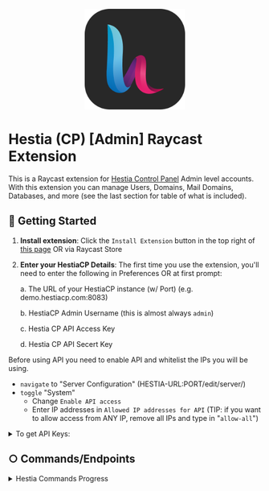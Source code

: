 <p align="center">
    <img src="./assets/hestia.png" width="200" height="200" />
</p>

# Hestia (CP) [Admin] Raycast Extension

This is a Raycast extension for [Hestia Control Panel](https://hestiacp.com/) Admin level accounts. With this extension you can manage Users, Domains, Mail Domains, Databases, and more (see the last section for table of what is included).

## 🚀 Getting Started

1. **Install extension**: Click the `Install Extension` button in the top right of [this page](https://www.raycast.com/xmok/hestiacp-admin) OR via Raycast Store

2. **Enter your HestiaCP Details**: The first time you use the extension, you'll need to enter the following in Preferences OR at first prompt:

    a. The URL of your HestiaCP instance (w/ Port) (e.g. demo.hestiacp.com:8083)

    b. HestiaCP Admin Username (this is almost always `admin`)

    c. Hestia CP API Access Key
    
    d. Hestia CP API Secert Key

Before using API you need to enable API and whitelist the IPs you will be using.
- `navigate` to "Server Configuration" (HESTIA-URL:PORT/edit/server/)
- `toggle` "System"
    - Change `Enable API access`
    - Enter IP addresses in `Allowed IP addresses for API` (TIP: if you want to allow access from ANY IP, remove all IPs and type in "`allow-all`")

<details>
<summary>To get API Keys:</summary>

1. METHOD 1 (recommended)
    - `ssh` into your HestiaCP instance
    - use HestiaCP CLI to run `v-generate-api-key`
    - then change /usr/local/hestia/data/api/ to '`*`' (this will grant all API permissions)
    - use HestiaCP CLI to run `v-add-access-key admin` (AS ADMIN)
    
2. METHOD 2 (this method is not recommended as it does not grant all API permissions athough you could use Method 2 to generate the key and then use CLI from METHOD 1 to grant all permissions)
    - `navigate` to "Users" and `click` the user ![](./assets/readme/1-hestiacp-users.png)
    - `click` on "Access Keys" ![](./assets/readme/2-hestiacp-user-access-keys.png)
    - `click` on "Add Access Key"
    - `enter` details and `Save` ![](./assets/readme/3-hestiacp-user-add-access-key.png)

</details>


## ○ Commands/Endpoints

<details>
<summary>Hestia Commands Progress</summary>

| cmd | included | commments |
|-----|----------|-----------|
| v-acknowledge-user-notification | ❌ | - |
| v-add-access-key | ❌ | - |
| v-add-backup-host | ❌ | - |
| v-add-cron-hestia-autoupdate | ❌ | - |
| v-add-cron-job | ❌ | - |
| v-add-cron-letsencrypt-job | ❌ | - |
| v-add-cron-reports | ❌ | - |
| v-add-cron-restart-job | ❌ | - |
| v-add-database | ✅ | - |
| v-add-database-host | ❌ | - |
| v-add-database-temp-user | ❌ | - |
| v-add-dns-domain | ❌ | - |
| v-add-dns-on-web-alias | ❌ | - |
| v-add-dns-record | ❌ | - |
| v-add-domain | ❌ | - |
| v-add-fastcgi-cache | ❌ | - |
| v-add-firewall-ban | ❌ | - |
| v-add-firewall-chain | ❌ | - |
| v-add-firewall-ipset | ❌ | - |
| v-add-firewall-rule | ❌ | - |
| v-add-fs-archive | ❌ | - |
| v-add-fs-directory | ❌ | - |
| v-add-fs-file | ❌ | - |
| v-add-letsencrypt-domain | ❌ | - |
| v-add-letsencrypt-host | ❌ | - |
| v-add-letsencrypt-user | ❌ | - |
| v-add-mail-account | ❌ | - |
| v-add-mail-account-alias | ❌ | - |
| v-add-mail-account-autoreply | ❌ | - |
| v-add-mail-account-forward | ❌ | - |
| v-add-mail-account-fwd-only | ❌ | - |
| v-add-mail-domain | ❌ | - |
| v-add-mail-domain-antispam | ❌ | - |
| v-add-mail-domain-antivirus | ❌ | - |
| v-add-mail-domain-catchall | ❌ | - |
| v-add-mail-domain-dkim | ❌ | - |
| v-add-mail-domain-reject | ❌ | - |
| v-add-mail-domain-smtp-relay | ❌ | - |
| v-add-mail-domain-ssl | ❌ | - |
| v-add-mail-domain-webmail | ❌ | - |
| v-add-remote-dns-domain | ❌ | - |
| v-add-remote-dns-host | ❌ | - |
| v-add-remote-dns-record | ❌ | - |
| v-add-sys-api-ip | ❌ | - |
| v-add-sys-dependencies | ❌ | - |
| v-add-sys-filemanager | ❌ | - |
| v-add-sys-firewall | ❌ | - |
| v-add-sys-ip | ❌ | - |
| v-add-sys-pma-sso | ❌ | - |
| v-add-sys-quota | ❌ | - |
| v-add-sys-roundcube | ❌ | - |
| v-add-sys-sftp-jail | ❌ | - |
| v-add-sys-smtp | ❌ | - |
| v-add-sys-smtp-relay | ❌ | - |
| v-add-sys-snappymail | ❌ | - |
| v-add-sys-web-terminal | ❌ | - |
| v-add-user | ✅ | - |
| v-add-user-2fa | ❌ | - |
| v-add-user-composer | ❌ | - |
| v-add-user-notification | ❌ | - |
| v-add-user-package | ❌ | - |
| v-add-user-sftp-jail | ❌ | - |
| v-add-user-sftp-key | ❌ | - |
| v-add-user-ssh-key | ❌ | - |
| v-add-user-wp-cli | ❌ | - |
| v-add-web-domain | ✅ | - |
| v-add-web-domain-alias | ❌ | - |
| v-add-web-domain-allow-users | ❌ | - |
| v-add-web-domain-backend | ❌ | - |
| v-add-web-domain-ftp | ❌ | - |
| v-add-web-domain-httpauth | ❌ | - |
| v-add-web-domain-proxy | ❌ | - |
| v-add-web-domain-redirect | ❌ | - |
| v-add-web-domain-ssl | ❌ | - |
| v-add-web-domain-ssl-force | ❌ | - |
| v-add-web-domain-ssl-hsts | ❌ | - |
| v-add-web-domain-ssl-preset | ❌ | - |
| v-add-web-domain-stats | ❌ | - |
| v-add-web-domain-stats-user | ❌ | - |
| v-add-web-php | ❌ | - |
| v-backup-user | ❌ | - |
| v-backup-users | ❌ | - |
| v-change-cron-job | ❌ | - |
| v-change-database-host-password | ❌ | - |
| v-change-database-owner | ❌ | - |
| v-change-database-password | ❌ | - |
| v-change-database-user | ❌ | - |
| v-change-dns-domain-dnssec | ❌ | - |
| v-change-dns-domain-exp | ❌ | - |
| v-change-dns-domain-ip | ❌ | - |
| v-change-dns-domain-soa | ❌ | - |
| v-change-dns-domain-tpl | ❌ | - |
| v-change-dns-domain-ttl | ❌ | - |
| v-change-dns-record | ❌ | - |
| v-change-dns-record-id | ❌ | - |
| v-change-domain-owner | ❌ | - |
| v-change-firewall-rule | ❌ | - |
| v-change-fs-file-permission | ❌ | - |
| v-change-mail-account-password | ❌ | - |
| v-change-mail-account-quota | ❌ | - |
| v-change-mail-account-rate-limit | ❌ | - |
| v-change-mail-domain-catchall | ❌ | - |
| v-change-mail-domain-rate-limit | ❌ | - |
| v-change-mail-domain-sslcert | ❌ | - |
| v-change-remote-dns-domain-exp | ❌ | - |
| v-change-remote-dns-domain-soa | ❌ | - |
| v-change-remote-dns-domain-ttl | ❌ | - |
| v-change-sys-api | ❌ | - |
| v-change-sys-config-value | ❌ | - |
| v-change-sys-db-alias | ❌ | - |
| v-change-sys-demo-mode | ❌ | - |
| v-change-sys-hestia-ssl | ❌ | - |
| v-change-sys-hostname | ❌ | - |
| v-change-sys-ip-name | ❌ | - |
| v-change-sys-ip-nat | ❌ | - |
| v-change-sys-ip-owner | ❌ | - |
| v-change-sys-ip-status | ❌ | - |
| v-change-sys-language | ❌ | - |
| v-change-sys-php | ❌ | - |
| v-change-sys-port | ❌ | - |
| v-change-sys-release | ❌ | - |
| v-change-sys-service-config | ❌ | - |
| v-change-sys-timezone | ❌ | - |
| v-change-sys-web-terminal-port | ❌ | - |
| v-change-sys-webmail | ❌ | - |
| v-change-user-config-value | ❌ | - |
| v-change-user-contact | ❌ | - |
| v-change-user-language | ❌ | - |
| v-change-user-name | ❌ | - |
| v-change-user-ns | ❌ | - |
| v-change-user-package | ❌ | - |
| v-change-user-password | ❌ | - |
| v-change-user-php-cli | ❌ | - |
| v-change-user-rkey | ❌ | - |
| v-change-user-role | ❌ | - |
| v-change-user-shell | ❌ | - |
| v-change-user-sort-order | ❌ | - |
| v-change-user-template | ❌ | - |
| v-change-user-theme | ❌ | - |
| v-change-web-domain-backend-tpl | ❌ | - |
| v-change-web-domain-dirlist | ❌ | - |
| v-change-web-domain-docroot | ❌ | - |
| v-change-web-domain-ftp-password | ❌ | - |
| v-change-web-domain-ftp-path | ❌ | - |
| v-change-web-domain-httpauth | ❌ | - |
| v-change-web-domain-ip | ❌ | - |
| v-change-web-domain-name | ❌ | - |
| v-change-web-domain-proxy-tpl | ❌ | - |
| v-change-web-domain-sslcert | ❌ | - |
| v-change-web-domain-sslhome | ❌ | - |
| v-change-web-domain-stats | ❌ | - |
| v-change-web-domain-tpl | ❌ | - |
| v-check-access-key | ❌ | - |
| v-check-api-key | ❌ | - |
| v-check-fs-permission | ❌ | - |
| v-check-mail-account-hash | ❌ | - |
| v-check-user-2fa | ❌ | - |
| v-check-user-hash | ❌ | - |
| v-check-user-password | ❌ | - |
| v-copy-fs-directory | ❌ | - |
| v-copy-fs-file | ❌ | - |
| v-copy-user-package | ❌ | - |
| v-delete-access-key | ❌ | - |
| v-delete-backup-host | ❌ | - |
| v-delete-cron-hestia-autoupdate | ❌ | - |
| v-delete-cron-job | ❌ | - |
| v-delete-cron-reports | ❌ | - |
| v-delete-cron-restart-job | ❌ | - |
| v-delete-database | ❌ | - |
| v-delete-database-host | ❌ | - |
| v-delete-database-temp-user | ❌ | - |
| v-delete-databases | ❌ | - |
| v-delete-dns-domain | ❌ | - |
| v-delete-dns-domains | ❌ | - |
| v-delete-dns-domains-src | ❌ | - |
| v-delete-dns-on-web-alias | ❌ | - |
| v-delete-dns-record | ❌ | - |
| v-delete-domain | ❌ | - |
| v-delete-fastcgi-cache | ❌ | - |
| v-delete-firewall-ban | ❌ | - |
| v-delete-firewall-chain | ❌ | - |
| v-delete-firewall-ipset | ❌ | - |
| v-delete-firewall-rule | ❌ | - |
| v-delete-fs-directory | ❌ | - |
| v-delete-fs-file | ❌ | - |
| v-delete-letsencrypt-domain | ❌ | - |
| v-delete-mail-account | ❌ | - |
| v-delete-mail-account-alias | ❌ | - |
| v-delete-mail-account-autoreply | ❌ | - |
| v-delete-mail-account-forward | ❌ | - |
| v-delete-mail-account-fwd-only | ❌ | - |
| v-delete-mail-domain | ❌ | - |
| v-delete-mail-domain-antispam | ❌ | - |
| v-delete-mail-domain-antivirus | ❌ | - |
| v-delete-mail-domain-catchall | ❌ | - |
| v-delete-mail-domain-dkim | ❌ | - |
| v-delete-mail-domain-reject | ❌ | - |
| v-delete-mail-domain-smtp-relay | ❌ | - |
| v-delete-mail-domain-ssl | ❌ | - |
| v-delete-mail-domain-webmail | ❌ | - |
| v-delete-mail-domains | ❌ | - |
| v-delete-remote-dns-domain | ❌ | - |
| v-delete-remote-dns-domains | ❌ | - |
| v-delete-remote-dns-host | ❌ | - |
| v-delete-remote-dns-record | ❌ | - |
| v-delete-sys-api-ip | ❌ | - |
| v-delete-sys-filemanager | ❌ | - |
| v-delete-sys-firewall | ❌ | - |
| v-delete-sys-ip | ❌ | - |
| v-delete-sys-mail-queue | ❌ | - |
| v-delete-sys-pma-sso | ❌ | - |
| v-delete-sys-quota | ❌ | - |
| v-delete-sys-sftp-jail | ❌ | - |
| v-delete-sys-smtp | ❌ | - |
| v-delete-sys-smtp-relay | ❌ | - |
| v-delete-sys-web-terminal | ❌ | - |
| v-delete-user | ❌ | - |
| v-delete-user-2fa | ❌ | - |
| v-delete-user-auth-log | ❌ | - |
| v-delete-user-backup | ❌ | - |
| v-delete-user-backup-exclusions | ❌ | - |
| v-delete-user-ips | ❌ | - |
| v-delete-user-log | ❌ | - |
| v-delete-user-notification | ❌ | - |
| v-delete-user-package | ❌ | - |
| v-delete-user-sftp-jail | ❌ | - |
| v-delete-user-ssh-key | ❌ | - |
| v-delete-user-stats | ❌ | - |
| ❌ v-delete-web-domain | ❌ | - |
| v-delete-web-domain-alias | ❌ | - |
| v-delete-web-domain-allow-users | ❌ | - |
| v-delete-web-domain-backend | ❌ | - |
| v-delete-web-domain-ftp | ❌ | - |
| v-delete-web-domain-httpauth | ❌ | - |
| v-delete-web-domain-proxy | ❌ | - |
| v-delete-web-domain-redirect | ❌ | - |
| v-delete-web-domain-ssl | ❌ | - |
| v-delete-web-domain-ssl-force | ❌ | - |
| v-delete-web-domain-ssl-hsts | ❌ | - |
| v-delete-web-domain-stats | ❌ | - |
| v-delete-web-domain-stats-user | ❌ | - |
| v-delete-web-domains | ❌ | - |
| v-delete-web-php | ❌ | - |
| v-download-backup | ❌ | - |
| v-dump-database | ❌ | - |
| v-dump-site | ❌ | - |
| v-export-rrd | ❌ | - |
| v-extract-fs-archive | ❌ | - |
| v-generate-api-key | ❌ | - |
| v-generate-debug-report | ❌ | - |
| v-generate-password-hash | ❌ | - |
| v-generate-ssl-cert | ❌ | - |
| v-get-dns-domain-value | ❌ | - |
| v-get-fs-file-type | ❌ | - |
| v-get-mail-account-value | ❌ | - |
| v-get-mail-domain-value | ❌ | - |
| v-get-sys-timezone | ❌ | - |
| v-get-sys-timezones | ❌ | - |
| v-get-user-salt | ❌ | - |
| v-get-user-value | ❌ | - |
| v-import-cpanel | ❌ | - |
| v-insert-dns-domain | ❌ | - |
| v-insert-dns-record | ❌ | - |
| v-insert-dns-records | ❌ | - |
| v-list-access-key | ❌ | - |
| v-list-access-keys | ❌ | - |
| v-list-api | ❌ | - |
| v-list-apis | ❌ | - |
| v-list-backup-host | ❌ | - |
| v-list-cron-job | ❌ | - |
| v-list-cron-jobs | ❌ | - |
| v-list-database | ❌ | - |
| v-list-database-host | ❌ | - |
| v-list-database-hosts | ❌ | - |
| v-list-database-types | ❌ | - |
| v-list-databases | ✅ | - |
| v-list-default-php | ❌ | - |
| v-list-dns-domain | ❌ | - |
| v-list-dns-domains | ❌ | - |
| v-list-dns-records | ❌ | - |
| v-list-dns-template | ❌ | - |
| v-list-dns-templates | ❌ | - |
| v-list-dnssec-public-key | ❌ | - |
| v-list-firewall | ❌ | - |
| v-list-firewall-ban | ❌ | - |
| v-list-firewall-ipset | ❌ | - |
| v-list-firewall-rule | ❌ | - |
| v-list-fs-directory | ❌ | - |
| v-list-letsencrypt-user | ❌ | - |
| v-list-mail-account | ❌ | - |
| v-list-mail-account-autoreply | ❌ | - |
| v-list-mail-accounts | ❌ | - |
| v-list-mail-domain | ❌ | - |
| v-list-mail-domain-dkim | ❌ | - |
| v-list-mail-domain-dkim-dns | ❌ | - |
| v-list-mail-domain-ssl | ❌ | - |
| v-list-mail-domains | ✅ | - |
| v-list-remote-dns-hosts | ❌ | - |
| v-list-sys-clamd-config | ❌ | - |
| v-list-sys-config | ❌ | - |
| v-list-sys-cpu-status | ❌ | - |
| v-list-sys-db-status | ❌ | - |
| v-list-sys-disk-status | ❌ | - |
| v-list-sys-dns-status | ❌ | - |
| v-list-sys-dovecot-config | ❌ | - |
| v-list-sys-hestia-autoupdate | ❌ | - |
| v-list-sys-hestia-ssl | ❌ | - |
| v-list-sys-hestia-updates | ❌ | - |
| v-list-sys-info | ❌ | - |
| v-list-sys-interfaces | ❌ | - |
| v-list-sys-ip | ❌ | - |
| v-list-sys-ips | ❌ | - |
| v-list-sys-languages | ❌ | - |
| v-list-sys-mail-status | ❌ | - |
| v-list-sys-memory-status | ❌ | - |
| v-list-sys-mysql-config | ❌ | - |
| v-list-sys-network-status | ❌ | - |
| v-list-sys-nginx-config | ❌ | - |
| v-list-sys-pgsql-config | ❌ | - |
| v-list-sys-php | ❌ | - |
| v-list-sys-php-config | ❌ | - |
| v-list-sys-proftpd-config | ❌ | - |
| v-list-sys-rrd | ❌ | - |
| v-list-sys-services | ❌ | - |
| v-list-sys-shells | ❌ | - |
| v-list-sys-spamd-config | ❌ | - |
| v-list-sys-sshd-port | ❌ | - |
| v-list-sys-themes | ❌ | - |
| v-list-sys-users | ❌ | - |
| v-list-sys-vsftpd-config | ❌ | - |
| v-list-sys-web-status | ❌ | - |
| v-list-sys-webmail | ❌ | - |
| v-list-user | ❌ | - |
| v-list-user-auth-log | ✅ | - |
| v-list-user-backup | ❌ | - |
| v-list-user-backup-exclusions | ❌ | - |
| v-list-user-backups | ❌ | - |
| v-list-user-ips | ✅ | - |
| v-list-user-log | ✅ | - |
| v-list-user-notifications | ✅ | - |
| v-list-user-ns | ❌ | - |
| v-list-user-package | ❌ | - |
| v-list-user-packages | ✅ | used when adding user |
| v-list-user-ssh-key | ❌ | - |
| v-list-user-stats | ✅ | - |
| v-list-users | ✅ | - |
| v-list-users-stats | ✅ | - |
| v-list-web-domain | ❌ | - |
| v-list-web-domain-accesslog | ✅ | - |
| v-list-web-domain-errorlog | ✅ | - |
| v-list-web-domain-ssl | ✅ | - |
| v-list-web-domains | ✅ | - |
| v-list-web-stats | ❌ | - |
| v-list-web-templates | ❌ | - |
| v-list-web-templates-backend | ❌ | - |
| v-list-web-templates-proxy | ❌ | - |
| v-log-action | ❌ | - |
| v-log-user-login | ❌ | - |
| v-log-user-logout | ❌ | - |
| v-move-fs-directory | ❌ | - |
| v-move-fs-file | ❌ | - |
| v-open-fs-config | ❌ | - |
| v-open-fs-file | ❌ | - |
| v-purge-nginx-cache | ❌ | - |
| v-rebuild-all | ❌ | - |
| v-rebuild-cron-jobs | ❌ | - |
| v-rebuild-database | ❌ | - |
| v-rebuild-databases | ❌ | - |
| v-rebuild-dns-domain | ❌ | - |
| v-rebuild-dns-domains | ❌ | - |
| v-rebuild-mail-domain | ❌ | - |
| v-rebuild-mail-domains | ❌ | - |
| v-rebuild-user | ❌ | - |
| v-rebuild-users | ❌ | - |
| v-rebuild-web-domain | ❌ | - |
| v-rebuild-web-domains | ❌ | - |
| v-refresh-sys-theme | ❌ | - |
| v-rename-user-package | ❌ | - |
| v-repair-sys-config | ❌ | - |
| v-restart-cron | ❌ | - |
| v-restart-dns | ❌ | - |
| v-restart-ftp | ❌ | - |
| v-restart-mail | ❌ | - |
| v-restart-proxy | ❌ | - |
| v-restart-service | ❌ | - |
| v-restart-system | ❌ | - |
| v-restart-web | ❌ | - |
| v-restart-web-backend | ❌ | - |
| v-restore-cron-job | ❌ | - |
| v-restore-database | ❌ | - |
| v-restore-dns-domain | ❌ | - |
| v-restore-mail-domain | ❌ | - |
| v-restore-user | ❌ | - |
| v-restore-web-domain | ❌ | - |
| v-revoke-api-key | ❌ | - |
| v-run-cli-cmd | ❌ | - |
| v-schedule-letsencrypt-domain | ❌ | - |
| v-schedule-user-backup | ❌ | - |
| v-schedule-user-backup-download | ❌ | - |
| v-schedule-user-restore | ❌ | - |
| v-search-command | ❌ | - |
| v-search-domain-owner | ❌ | - |
| v-search-fs-object | ❌ | - |
| v-search-object | ❌ | - |
| v-search-user-object | ❌ | - |
| v-start-service | ❌ | - |
| v-stop-firewall | ❌ | - |
| v-stop-service | ❌ | - |
| v-suspend-cron-job | ❌ | - |
| v-suspend-cron-jobs | ❌ | - |
| v-suspend-database | ❌ | - |
| v-suspend-database-host | ❌ | - |
| v-suspend-databases | ❌ | - |
| v-suspend-dns-domain | ❌ | - |
| v-suspend-dns-domains | ❌ | - |
| v-suspend-dns-record | ❌ | - |
| v-suspend-domain | ❌ | - |
| v-suspend-firewall-rule | ❌ | - |
| v-suspend-mail-account | ❌ | - |
| v-suspend-mail-accounts | ❌ | - |
| v-suspend-mail-domain | ❌ | - |
| v-suspend-mail-domains | ❌ | - |
| v-suspend-remote-dns-host | ❌ | - |
| v-suspend-user | ❌ | - |
| v-suspend-web-domain | ❌ | - |
| v-suspend-web-domains | ❌ | - |
| v-sync-dns-cluster | ❌ | - |
| v-unsuspend-cron-job | ❌ | - |
| v-unsuspend-cron-jobs | ❌ | - |
| v-unsuspend-database | ❌ | - |
| v-unsuspend-database-host | ❌ | - |
| v-unsuspend-databases | ❌ | - |
| v-unsuspend-dns-domain | ❌ | - |
| v-unsuspend-dns-domains | ❌ | - |
| v-unsuspend-dns-record | ❌ | - |
| v-unsuspend-domain | ❌ | - |
| v-unsuspend-firewall-rule | ❌ | - |
| v-unsuspend-mail-account | ❌ | - |
| v-unsuspend-mail-accounts | ❌ | - |
| v-unsuspend-mail-domain | ❌ | - |
| v-unsuspend-mail-domains | ❌ | - |
| v-unsuspend-remote-dns-host | ❌ | - |
| v-unsuspend-user | ❌ | - |
| ❌ v-unsuspend-web-domain | ❌ | - |
| ❌ v-unsuspend-web-domains | ❌ | - |
| v-update-database-disk | ❌ | - |
| v-update-databases-disk | ❌ | - |
| v-update-dns-templates | ❌ | - |
| v-update-firewall | ❌ | - |
| v-update-firewall-ipset | ❌ | - |
| v-update-host-certificate | ❌ | - |
| v-update-letsencrypt-ssl | ❌ | - |
| v-update-mail-domain-disk | ❌ | - |
| v-update-mail-domain-ssl | ❌ | - |
| v-update-mail-domains-disk | ❌ | - |
| v-update-mail-templates | ❌ | - |
| v-update-sys-defaults | ❌ | - |
| v-update-sys-hestia | ❌ | - |
| v-update-sys-hestia-all | ❌ | - |
| v-update-sys-hestia-git | ❌ | - |
| v-update-sys-ip | ❌ | - |
| v-update-sys-ip-counters | ❌ | - |
| v-update-sys-queue | ❌ | - |
| v-update-sys-rrd | ❌ | - |
| v-update-sys-rrd-apache2 | ❌ | - |
| v-update-sys-rrd-ftp | ❌ | - |
| v-update-sys-rrd-httpd | ❌ | - |
| v-update-sys-rrd-la | ❌ | - |
| v-update-sys-rrd-mail | ❌ | - |
| v-update-sys-rrd-mem | ❌ | - |
| v-update-sys-rrd-mysql | ❌ | - |
| v-update-sys-rrd-net | ❌ | - |
| v-update-sys-rrd-nginx | ❌ | - |
| v-update-sys-rrd-pgsql | ❌ | - |
| v-update-sys-rrd-ssh | ❌ | - |
| v-update-user-backup-exclusions | ❌ | - |
| v-update-user-counters | ❌ | - |
| v-update-user-disk | ❌ | - |
| v-update-user-package | ❌ | - |
| v-update-user-quota | ❌ | - |
| v-update-user-stats | ❌ | - |
| v-update-web-domain-disk | ❌ | - |
| v-update-web-domain-ssl | ❌ | - |
| v-update-web-domain-stat | ❌ | - |
| v-update-web-domain-traff | ❌ | - |
| v-update-web-domains-disk | ❌ | - |
| v-update-web-domains-stat | ❌ | - |
| v-update-web-domains-traff | ❌ | - |
| v-update-web-templates | ❌ | - |
| v-update-white-label-logo  | ❌ | - |

</details>